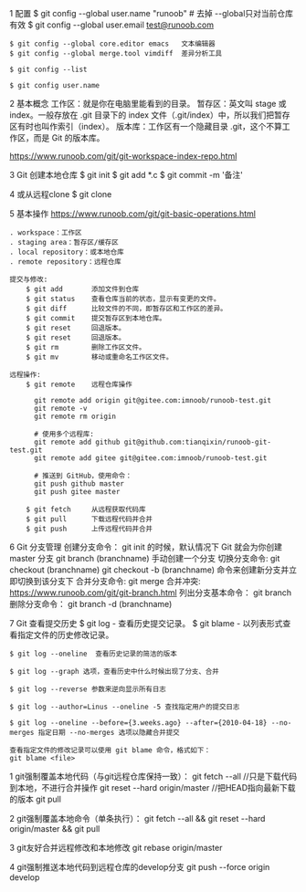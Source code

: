 1 配置
    $ git config --global user.name "runoob"            # 去掉 --global只对当前仓库有效
    $ git config --global user.email test@runoob.com

    $ git config --global core.editor emacs   文本编辑器
    $ git config --global merge.tool vimdiff  差异分析工具

    $ git config --list

    $ git config user.name

2 基本概念
    工作区：就是你在电脑里能看到的目录。
    暂存区：英文叫 stage 或 index。一般存放在 .git 目录下的 index 文件（.git/index）中，所以我们把暂存区有时也叫作索引（index）。
    版本库：工作区有一个隐藏目录 .git，这个不算工作区，而是 Git 的版本库。

https://www.runoob.com/git/git-workspace-index-repo.html

3 Git 创建本地仓库
    $ git init
    $ git add *.c
    $ git commit -m '备注'

4 或从远程clone
    $ git clone <repo> <directory>

5 基本操作
    https://www.runoob.com/git/git-basic-operations.html

    . workspace：工作区
    . staging area：暂存区/缓存区
    . local repository：或本地仓库
    . remote repository：远程仓库

    提交与修改:
        $ git add	    添加文件到仓库
        $ git status	查看仓库当前的状态，显示有变更的文件。
        $ git diff	    比较文件的不同，即暂存区和工作区的差异。
        $ git commit	提交暂存区到本地仓库。
        $ git reset	    回退版本。
        $ git reset	    回退版本。
        $ git rm	    删除工作区文件。
        $ git mv	    移动或重命名工作区文件。

    远程操作:
        $ git remote	远程仓库操作  
          
          git remote add origin git@gitee.com:imnoob/runoob-test.git
          git remote -v
          git remote rm origin

          # 使用多个远程库:
          git remote add github git@github.com:tianqixin/runoob-git-test.git
          git remote add gitee git@gitee.com:imnoob/runoob-test.git
          
          # 推送到 GitHub，使用命令：
          git push github master
          git push gitee master

        $ git fetch	    从远程获取代码库
        $ git pull	    下载远程代码并合并
        $ git push	    上传远程代码并合并

6 Git 分支管理
    创建分支命令：
        git init 的时候，默认情况下 Git 就会为你创建 master 分支
        git branch (branchname)   手动创建一个分支
    切换分支命令:
        git checkout (branchname)
        git checkout -b (branchname) 命令来创建新分支并立即切换到该分支下
    合并分支命令:
        git merge 
    合并冲突:
        https://www.runoob.com/git/git-branch.html
    列出分支基本命令：
        git branch
    删除分支命令：
        git branch -d (branchname)

7 Git 查看提交历史
    $ git log - 查看历史提交记录。
    $ git blame <file> - 以列表形式查看指定文件的历史修改记录。

    $ git log --oneline  查看历史记录的简洁的版本

    $ git log --graph 选项，查看历史中什么时候出现了分支、合并

    $ git log --reverse 参数来逆向显示所有日志

    $ git log --author=Linus --oneline -5 查找指定用户的提交日志
    
    $ git log --oneline --before={3.weeks.ago} --after={2010-04-18} --no-merges 指定日期 --no-merges 选项以隐藏合并提交

    查看指定文件的修改记录可以使用 git blame 命令，格式如下：
    git blame <file>









1 git强制覆盖本地代码（与git远程仓库保持一致）：
    git fetch --all                  //只是下载代码到本地，不进行合并操作
    git reset --hard origin/master   //把HEAD指向最新下载的版本
    git pull

2 git强制覆盖本地命令（单条执行）：
    git fetch --all && git reset --hard origin/master && git pull

3 git友好合并远程修改和本地修改
    git rebase origin/master

4 git强制推送本地代码到远程仓库的develop分支
    git push --force origin develop